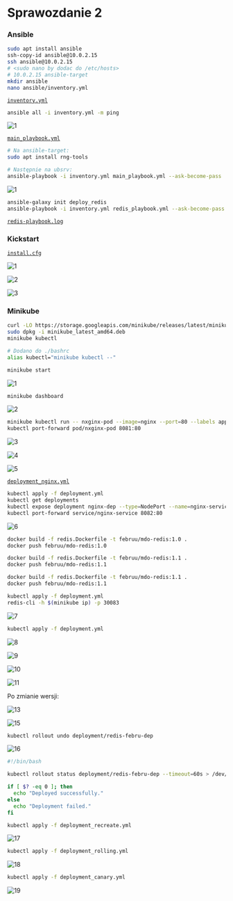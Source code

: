 # Sprawozdanie 2

### Ansible

```sh
sudo apt install ansible
ssh-copy-id ansible@10.0.2.15
ssh ansible@10.0.2.15
# <sudo nano by dodac do /etc/hosts>
# 10.0.2.15 ansible-target
mkdir ansible
nano ansible/inventory.yml
```

[`inventory.yml`](./ansible/inventory.yml)

```sh
ansible all -i inventory.yml -m ping
```

![1](./screenshots/a_1.png)

[`main_playbook.yml`](./ansible/main_playbook.yml)

```sh
# Na ansible-target:
sudo apt install rng-tools

# Następnie na ubsrv:
ansible-playbook -i inventory.yml main_playbook.yml --ask-become-pass
```

![1](./screenshots/a_2.png)

```sh
ansible-galaxy init deploy_redis
ansible-playbook -i inventory.yml redis_playbook.yml --ask-become-pass
```

[`redis-playbook.log`](./ansible/redis-playbook.log)

### Kickstart

[`install.cfg`](./kickstart/install.cfg)

![1](./screenshots/ks_1.png)

![2](./screenshots/ks_2.png)

![3](./screenshots/ks_3.png)

### Minikube

```sh
curl -LO https://storage.googleapis.com/minikube/releases/latest/minikube_latest_amd64.deb
sudo dpkg -i minikube_latest_amd64.deb
minikube kubectl
```

```sh
# Dodano do ./bashrc
alias kubectl="minikube kubectl --"
```

```sh
minikube start
```

![1](./screenshots/mk_1.png)

```sh
minikube dashboard
```

![2](./screenshots/mk_2.png)

```sh
minikube kubectl run -- nxginx-pod --image=nginx --port=80 --labels app=nginx-pod
kubectl port-forward pod/nxginx-pod 8081:80
```

![3](./screenshots/mk_3.png)

![4](./screenshots/mk_4.png)

![5](./screenshots/mk_5.png)

[`deployment_nginx.yml`](./minikube/deployment_nginx.yml)

```sh
kubectl apply -f deployment.yml
kubectl get deployments
kubectl expose deployment nginx-dep --type=NodePort --name=nginx-service --port=80 --target-port=80
kubectl port-forward service/nginx-service 8082:80
```

![6](./screenshots/mk_6.png)

```sh
docker build -f redis.Dockerfile -t februu/mdo-redis:1.0 .
docker push februu/mdo-redis:1.0

docker build -f redis.Dockerfile -t februu/mdo-redis:1.1 .
docker push februu/mdo-redis:1.1

docker build -f redis.Dockerfile -t februu/mdo-redis:1.1 .
docker push februu/mdo-redis:1.1
```

```sh
kubectl apply -f deployment.yml
redis-cli -h $(minikube ip) -p 30083
```

![7](./screenshots/mk_7.png)

```sh
kubectl apply -f deployment.yml
```

![8](./screenshots/mk_8.png)

![9](./screenshots/mk_9.png)

![10](./screenshots/mk_10.png)

![11](./screenshots/mk_11.png)

Po zmianie wersji: 

![13](./screenshots/mk_13.png)


![15](./screenshots/mk_15.png)

```sh
kubectl rollout undo deployment/redis-febru-dep
```

![16](./screenshots/mk_16.png)

```sh
#!/bin/bash

kubectl rollout status deployment/redis-febru-dep --timeout=60s > /dev/null

if [ $? -eq 0 ]; then
  echo "Deployed successfully."
else
  echo "Deployment failed."
fi

```

```sh
kubectl apply -f deployment_recreate.yml
```

![17](./screenshots/mk_17.png)

```sh
kubectl apply -f deployment_rolling.yml
```

![18](./screenshots/mk_18.png)

```sh
kubectl apply -f deployment_canary.yml
```

![19](./screenshots/mk_19.png)